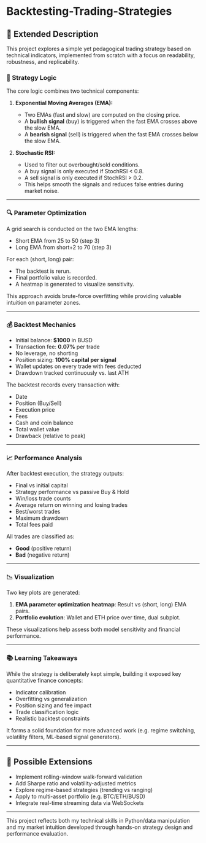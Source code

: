 # Backtesting-Trading-Strategies
## 🧠 Extended Description

This project explores a simple yet pedagogical trading strategy based on technical indicators, implemented from scratch with a focus on readability, robustness, and replicability.

### 🧩 Strategy Logic

The core logic combines two technical components:

1. **Exponential Moving Averages (EMA):**
   - Two EMAs (fast and slow) are computed on the closing price.
   - A **bullish signal** (buy) is triggered when the fast EMA crosses above the slow EMA.
   - A **bearish signal** (sell) is triggered when the fast EMA crosses below the slow EMA.

2. **Stochastic RSI:**
   - Used to filter out overbought/sold conditions.
   - A buy signal is only executed if StochRSI < 0.8.
   - A sell signal is only executed if StochRSI > 0.2.
   - This helps smooth the signals and reduces false entries during market noise.

---

### 🔍 Parameter Optimization

A grid search is conducted on the two EMA lengths:
- Short EMA from 25 to 50 (step 3)
- Long EMA from short+2 to 70 (step 3)

For each (short, long) pair:
- The backtest is rerun.
- Final portfolio value is recorded.
- A heatmap is generated to visualize sensitivity.

This approach avoids brute-force overfitting while providing valuable intuition on parameter zones.

---

### 💰 Backtest Mechanics

- Initial balance: **$1000** in BUSD
- Transaction fee: **0.07%** per trade
- No leverage, no shorting
- Position sizing: **100% capital per signal**
- Wallet updates on every trade with fees deducted
- Drawdown tracked continuously vs. last ATH

The backtest records every transaction with:
- Date
- Position (Buy/Sell)
- Execution price
- Fees
- Cash and coin balance
- Total wallet value
- Drawback (relative to peak)

---

### 📈 Performance Analysis

After backtest execution, the strategy outputs:
- Final vs initial capital
- Strategy performance vs passive Buy & Hold
- Win/loss trade counts
- Average return on winning and losing trades
- Best/worst trades
- Maximum drawdown
- Total fees paid

All trades are classified as:
- **Good** (positive return)
- **Bad** (negative return)

---

### 📉 Visualization

Two key plots are generated:
1. **EMA parameter optimization heatmap**: Result vs (short, long) EMA pairs.
2. **Portfolio evolution**: Wallet and ETH price over time, dual subplot.

These visualizations help assess both model sensitivity and financial performance.

---

### 📚 Learning Takeaways

While the strategy is deliberately kept simple, building it exposed key quantitative finance concepts:
- Indicator calibration
- Overfitting vs generalization
- Position sizing and fee impact
- Trade classification logic
- Realistic backtest constraints

It forms a solid foundation for more advanced work (e.g. regime switching, volatility filters, ML-based signal generators).

---

## 🔭 Possible Extensions

- Implement rolling-window walk-forward validation
- Add Sharpe ratio and volatility-adjusted metrics
- Explore regime-based strategies (trending vs ranging)
- Apply to multi-asset portfolio (e.g. BTC/ETH/BUSD)
- Integrate real-time streaming data via WebSockets

---

This project reflects both my technical skills in Python/data manipulation and my market intuition developed through hands-on strategy design and performance evaluation.

